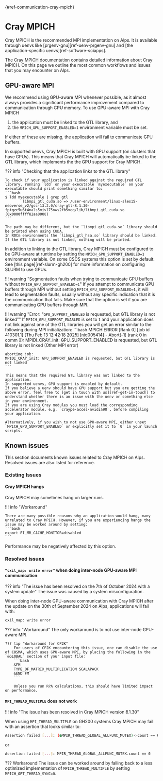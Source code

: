 [](){#ref-communication-cray-mpich}
# Cray MPICH

Cray MPICH is the recommended MPI implementation on Alps.
It is available through uenvs like [prgenv-gnu][ref-uenv-prgenv-gnu] and [the application-specific uenvs][ref-software-sciapps].

The [Cray MPICH documentation](https://cpe.ext.hpe.com/docs/latest/mpt/mpich/index.html) contains detailed information about Cray MPICH.
On this page we outline the most common workflows and issues that you may encounter on Alps.

## GPU-aware MPI

We recommend using GPU-aware MPI whenever possible, as it almost always provides a significant performance improvement compared to communication through CPU memory.
To use GPU-aware MPI with Cray MPICH

1. the application must be linked to the GTL library, and
2. the `MPICH_GPU_SUPPORT_ENABLED=1` environment variable must be set.

If either of these are missing, the application will fail to communicate GPU buffers.

In supported uenvs, Cray MPICH is built with GPU support (on clusters that have GPUs).
This means that Cray MPICH will automatically be linked to the GTL library, which implements the the GPU support for Cray MPICH.

??? info "Checking that the application links to the GTL library"

    To check if your application is linked against the required GTL library, running `ldd` on your executable `myexecutable` on your executable should print something similar to:
    ```bash
    $ ldd myexecutable | grep gtl
            libmpi_gtl_cuda.so => /user-environment/linux-sles15-neoverse_v2/gcc-13.2.0/cray-gtl-8.1.30-fptqzc5u6t4nals5mivl75nws2fb5vcq/lib/libmpi_gtl_cuda.so (0x0000ffff82aa0000)
    ```
    
    The path may be different, but the `libmpi_gtl_cuda.so` library should be printed when using CUDA.
    In ROCm environments the `libmpi_gtl_hsa.so` library should be linked.
    If the GTL library is not linked, nothing will be printed.

In addition to linking to the GTL library, Cray MPICH must be configured to be GPU-aware at runtime by setting the `MPICH_GPU_SUPPORT_ENABLED=1` environment variable.
On some CSCS systems this option is set by default.
See [this page][ref-slurm-gh200] for more information on configuring SLURM to use GPUs.

!!! warning "Segmentation faults when trying to communicate GPU buffers without `MPICH_GPU_SUPPORT_ENABLED=1`"
    If you attempt to communicate GPU buffers through MPI without setting `MPICH_GPU_SUPPORT_ENABLED=1`, it will lead to segmentation faults, usually without any specific indication that it is the communication that fails.
    Make sure that the option is set if you are communicating GPU buffers through MPI.
    
!!! warning "Error: "`GPU_SUPPORT_ENABLED` is requested, but GTL library is not linked""
    If `MPICH_GPU_SUPPORT_ENABLED` is set to `1` and your application does not link against one of the GTL libraries you will get an error similar to the following during MPI initialization:
    ```bash
    MPICH ERROR [Rank 0] [job id 410301.1] [Thu Feb 13 12:42:18 2025] [nid005414] - Abort(-1) (rank 0 in comm 0): MPIDI_CRAY_init: GPU_SUPPORT_ENABLED is requested, but GTL library is not linked
     (Other MPI error)

    aborting job:
    MPIDI_CRAY_init: GPU_SUPPORT_ENABLED is requested, but GTL library is not linked
    ```

    This means that the required GTL library was not linked to the application.
    In supported uenvs, GPU support is enabled by default.
    If you believe a uenv should have GPU support but you are getting the above error, feel free to [get in touch with us][ref-get-in-touch] to understand whether there is an issue with the uenv or something else in your environment. 
    If you are using Cray modules you must load the corresponding accelerator module, e.g. `craype-accel-nvidia90`, before compiling your application.

    Alternatively, if you wish to not use GPU-aware MPI, either unset `MPICH_GPU_SUPPORT_ENABLED` or explicitly set it to `0` in your launch scripts.

## Known issues

This section documents known issues related to Cray MPICH on Alps. Resolved issues are also listed for reference.

### Existing Issues

#### Cray MPICH hangs

Cray MPICH may sometimes hang on larger runs.

!!! info "Workaround"

    There are many possible reasons why an application would hang, many unrelated to Cray MPICH. However, if you are experiencing hangs the issue may be worked around by setting:
    ```bash
    export FI_MR_CACHE_MONITOR=disabled
    ```

Performance may be negatively affected by this option.

### Resolved issues

#### `"cxil_map: write error"` when doing inter-node GPU-aware MPI communication

??? info "The issue has been resolved on the 7th of October 2024 with a system update"
    The issue was caused by a system misconfiguration.

When doing inter-node GPU-aware communication with Cray MPICH after the update on the 30th of September 2024 on Alps, applications will fail with:
```bash
cxil_map: write error
```

??? info "Workaround"
    The only workaround is to not use inter-node GPU-aware MPI.

    ??? tip "Workaround for CP2K"
        For users of CP2K encountering this issue, one can disable the use of COSMA, which uses GPU-aware MPI, by placing the following in the `&GLOBAL` section of your input file: 
        ```bash
        &FM
        TYPE_OF_MATRIX_MULTIPLICATION SCALAPACK
        &END FM
        ```

        Unless you run RPA calculations, this should have limited impact on performance.

#### `MPI_THREAD_MULTIPLE` does not work

!!! info "The issue has been resolved in Cray MPICH version 8.1.30"

When using `MPI_THREAD_MULTIPLE` on GH200 systems Cray MPICH may fail with an assertion that looks similar to:
```bash
Assertion failed [...]: (&MPIR_THREAD_GLOBAL_ALLFUNC_MUTEX)->count == 0
```

or

```bash
Assertion failed [...]: MPIR_THREAD_GLOBAL_ALLFUNC_MUTEX.count == 0
```

??? Workaround
    The issue can be worked around by falling back to a less optimized implementation of `MPICH_THREAD_MULTIPLE` by setting `MPICH_OPT_THREAD_SYNC=0`.
